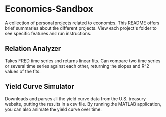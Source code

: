 # Economics-Sandbox
A collection of personal projects related to economics. This README offers brief summaries about the different projects. View each project's folder to see specific features and run instructions.

## Relation Analyzer
Takes FRED time series and returns linear fits. Can compare two time series or several time series against each other, returning the slopes and R^2 values of the fits.

## Yield Curve Simulator
Downloads and parses all the yield curve data from the U.S. treasury website, putting the results in a csv file. By running the MATLAB application, you can also animate the yield curve over time.
